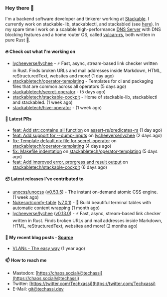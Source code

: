 ### Hey there 👋

I'm a backend software developer and tinkerer working at [Stackable][stackable]. I currently work on
stackable-lib, stackablectl, and stackabled (see [here][stackable-work]). In my spare time I work on
a scalable high-performance [DNS Server][portal] with DNS blocking features and a home router OS,
called [vulcan-rs][vulcan], both written in pure Rust 🦀.

[stackable-work]: https://github.com/stackabletech/stackable
[stackable]: https://github.com/stackabletech
[portal]: https://github.com/portal-rs/portal
[vulcan]: https://github.com/vulcan-rs

#### 🔥 Check out what I'm working on


- [lycheeverse/lychee](https://github.com/lycheeverse/lychee) - ⚡ Fast, async, stream-based link checker written in Rust. Finds broken URLs and mail addresses inside Markdown, HTML, reStructuredText, websites and more! (1 day ago)
- [stackabletech/operator-templating](https://github.com/stackabletech/operator-templating) - Templates for ci and packaging files that are common across all operators (5 days ago)
- [stackabletech/secret-operator](https://github.com/stackabletech/secret-operator) -  (5 days ago)
- [stackabletech/stackable-cockpit](https://github.com/stackabletech/stackable-cockpit) - Home of stackable-lib, stackablectl and stackabled. (1 week ago)
- [stackabletech/hive-operator](https://github.com/stackabletech/hive-operator) -  (1 week ago)

#### 🧪 Latest PRs


- [feat: Add str::contains_all function](https://github.com/assert-rs/predicates-rs/pull/147) on [assert-rs/predicates-rs](https://github.com/assert-rs/predicates-rs) (1 day ago)
- [feat: Add support for --dump-inputs](https://github.com/lycheeverse/lychee/pull/1159) on [lycheeverse/lychee](https://github.com/lycheeverse/lychee) (2 days ago)
- [fix: Template default.nix file for secret-operator](https://github.com/stackabletech/operator-templating/pull/269) on [stackabletech/operator-templating](https://github.com/stackabletech/operator-templating) (4 days ago)
- [fix: Makefile indentation](https://github.com/stackabletech/operator-templating/pull/266) on [stackabletech/operator-templating](https://github.com/stackabletech/operator-templating) (5 days ago)
- [feat: Add improved error, prorgress and result output](https://github.com/stackabletech/stackable-cockpit/pull/55) on [stackabletech/stackable-cockpit](https://github.com/stackabletech/stackable-cockpit) (6 days ago)

#### 📦 Latest releases I've contributed to


- [unocss/unocss](https://github.com/unocss/unocss/releases/tag/v0.53.5) ([v0.53.5](https://github.com/unocss/unocss/releases/tag/v0.53.5)) - The instant on-demand atomic CSS engine. (1 week ago)
- [Nukesor/comfy-table](https://github.com/Nukesor/comfy-table/releases/tag/v7.0.1) ([v7.0.1](https://github.com/Nukesor/comfy-table/releases/tag/v7.0.1)) - :large_orange_diamond: Build beautiful terminal tables with automatic content wrapping (1 month ago)
- [lycheeverse/lychee](https://github.com/lycheeverse/lychee/releases/tag/v0.13.0) ([v0.13.0](https://github.com/lycheeverse/lychee/releases/tag/v0.13.0)) - ⚡ Fast, async, stream-based link checker written in Rust. Finds broken URLs and mail addresses inside Markdown, HTML, reStructuredText, websites and more! (2 months ago)

#### 📜 My recent blog posts - [Source](https://github.com/Techassi/page)


- [VLANs - The easy way](https://techassi.dev/posts/vlans-the-easy-way/) (1 year ago)

#### 📫 How to reach me

- Mastodon: [https://chaos.social/@techassi](https://chaos.social/@techassi)
- Twitter: [https://twitter.com/Techxassi](https://twitter.com/Techxassi)
- E-Mail: git@techassi.dev
